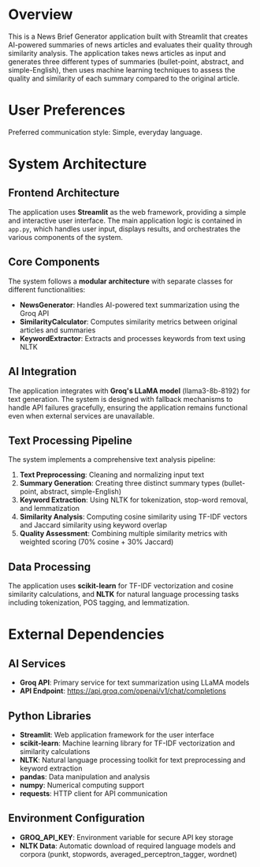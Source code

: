 # Overview

This is a News Brief Generator application built with Streamlit that creates AI-powered summaries of news articles and evaluates their quality through similarity analysis. The application takes news articles as input and generates three different types of summaries (bullet-point, abstract, and simple-English), then uses machine learning techniques to assess the quality and similarity of each summary compared to the original article.

# User Preferences

Preferred communication style: Simple, everyday language.

# System Architecture

## Frontend Architecture
The application uses **Streamlit** as the web framework, providing a simple and interactive user interface. The main application logic is contained in `app.py`, which handles user input, displays results, and orchestrates the various components of the system.

## Core Components
The system follows a **modular architecture** with separate classes for different functionalities:

- **NewsGenerator**: Handles AI-powered text summarization using the Groq API
- **SimilarityCalculator**: Computes similarity metrics between original articles and summaries
- **KeywordExtractor**: Extracts and processes keywords from text using NLTK

## AI Integration
The application integrates with **Groq's LLaMA model** (llama3-8b-8192) for text generation. The system is designed with fallback mechanisms to handle API failures gracefully, ensuring the application remains functional even when external services are unavailable.

## Text Processing Pipeline
The system implements a comprehensive text analysis pipeline:

1. **Text Preprocessing**: Cleaning and normalizing input text
2. **Summary Generation**: Creating three distinct summary types (bullet-point, abstract, simple-English)
3. **Keyword Extraction**: Using NLTK for tokenization, stop-word removal, and lemmatization
4. **Similarity Analysis**: Computing cosine similarity using TF-IDF vectors and Jaccard similarity using keyword overlap
5. **Quality Assessment**: Combining multiple similarity metrics with weighted scoring (70% cosine + 30% Jaccard)

## Data Processing
The application uses **scikit-learn** for TF-IDF vectorization and cosine similarity calculations, and **NLTK** for natural language processing tasks including tokenization, POS tagging, and lemmatization.

# External Dependencies

## AI Services
- **Groq API**: Primary service for text summarization using LLaMA models
- **API Endpoint**: https://api.groq.com/openai/v1/chat/completions

## Python Libraries
- **Streamlit**: Web application framework for the user interface
- **scikit-learn**: Machine learning library for TF-IDF vectorization and similarity calculations
- **NLTK**: Natural language processing toolkit for text preprocessing and keyword extraction
- **pandas**: Data manipulation and analysis
- **numpy**: Numerical computing support
- **requests**: HTTP client for API communication

## Environment Configuration
- **GROQ_API_KEY**: Environment variable for secure API key storage
- **NLTK Data**: Automatic download of required language models and corpora (punkt, stopwords, averaged_perceptron_tagger, wordnet)